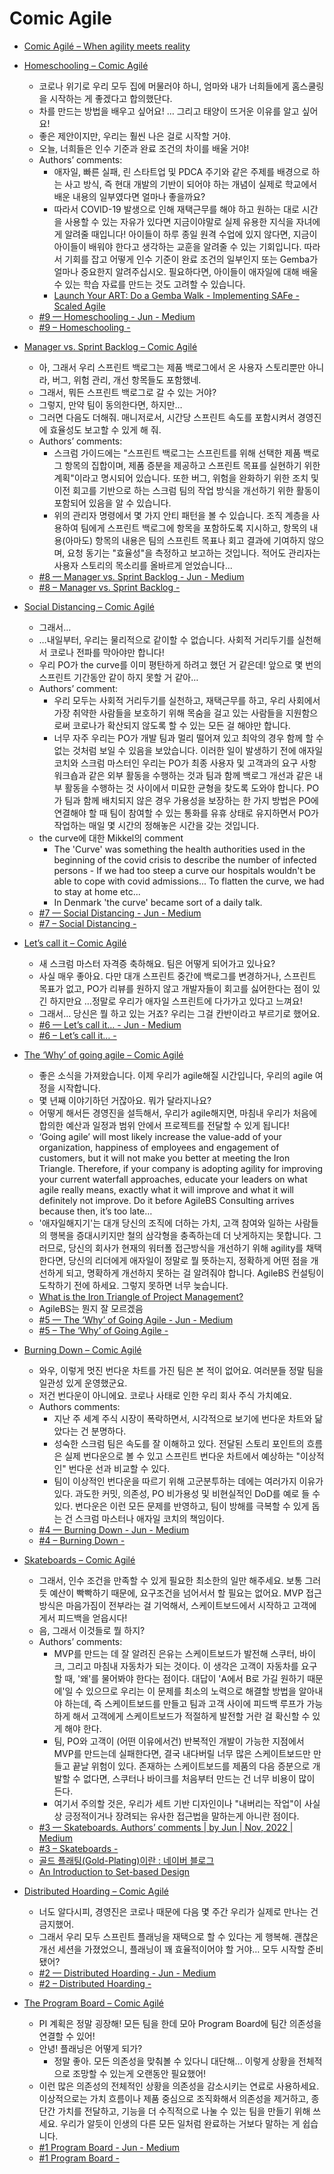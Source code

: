 Comic Agile
===========
* [Comic Agilé – When agility meets reality](https://www.comicagile.net/)

* [Homeschooling – Comic Agilé](https://www.comicagile.net/comic/homeschooling/)
  * 코로나 위기로 우리 모두 집에 머물러야 하니, 엄마와 내가 너희들에게 홈스쿨링을 시작하는 게 좋겠다고 합의했단다.
  * 차를 만드는 방법을 배우고 싶어요! … 그리고 태양이 뜨거운 이유를 알고 싶어요!
  * 좋은 제안이지만, 우리는 훨씬 나은 걸로 시작할 거야.
  * 오늘, 너희들은 인수 기준과 완료 조건의 차이를 배울 거야!
  * Authors’ comments:
    * 애자일, 빠른 실패, 린 스타트업 및 PDCA 주기와 같은 주제를 배경으로 하는 사고 방식, 즉 현대 개발의 기반이 되어야 하는 개념이 실제로 학교에서 배운 내용의 일부였다면 얼마나 좋을까요?
    * 따라서 COVID-19 발생으로 인해 재택근무를 해야 하고 원하는 대로 시간을 사용할 수 있는 자유가 있다면 지금이야말로 실제 유용한 지식을 자녀에게 알려줄 때입니다! 아이들이 하루 종일 원격 수업에 있지 않다면, 지금이 아이들이 배워야 한다고 생각하는 교훈을 알려줄 수 있는 기회입니다. 따라서 기회를 잡고 어떻게 인수 기준이 완료 조건의 일부인지 또는 Gemba가 얼마나 중요한지 알려주십시오. 필요하다면, 아이들이 애자일에 대해 배울 수 있는 학습 자료를 만드는 것도 고려할 수 있습니다.
    * [Launch Your ART: Do a Gemba Walk - Implementing SAFe - Scaled Agile](https://scaledagile.com/blog/launching-an-art-do-a-gemba-walk/)
  * [#9 — Homeschooling - Jun - Medium](https://nymets.medium.com/9-homeschooling-362841e08838)
  * [#9 – Homeschooling -](https://jh4hj.tistory.com/entry/9-%E2%80%93-Homeschooling)
* [Manager vs. Sprint Backlog – Comic Agilé](https://www.comicagile.net/comic/the-sprint-backlog/)
  * 아, 그래서 우리 스프린트 백로그는 제품 백로그에서 온 사용자 스토리뿐만 아니라, 버그, 위험 관리, 개선 항목들도 포함했네.
  * 그래서, 뭐든 스프린트 백로그로 갈 수 있는 거야?
  * 그렇지, 만약 팀이 동의한다면, 하지만…
  * 그러면 다음도 더해줘. 매니저로서, 시간당 스프린트 속도를 포함시켜서 경영진에 효율성도 보고할 수 있게 해 줘.
  * Authors’ comments:
    * 스크럼 가이드에는 "스프린트 백로그는 스프린트를 위해 선택한 제품 백로그 항목의 집합이며, 제품 증분을 제공하고 스프린트 목표를 실현하기 위한 계획"이라고 명시되어 있습니다. 또한 버그, 위험을 완화하기 위한 조치 및 이전 회고를 기반으로 하는 스크럼 팀의 작업 방식을 개선하기 위한 활동이 포함되어 있음을 알 수 있습니다.
    * 위의 관리자 명령에서 몇 가지 안티 패턴을 볼 수 있습니다. 조직 계층을 사용하여 팀에게 스프린트 백로그에 항목을 포함하도록 지시하고, 항목의 내용(아마도) 항목의 내용은 팀의 스프린트 목표나 회고 결과에 기여하지 않으며, 요청 동기는 "효율성"을 측정하고 보고하는 것입니다. 적어도 관리자는 사용자 스토리의 목소리를 올바르게 얻었습니다...
  * [#8 — Manager vs. Sprint Backlog - Jun - Medium](https://nymets.medium.com/8-manager-vs-sprint-backlog-9cdaeed73adf)
  * [#8 – Manager vs. Sprint Backlog -](https://jh4hj.tistory.com/entry/8-%E2%80%93-Manager-vs-Sprint-Backlog)
* [Social Distancing – Comic Agilé](https://www.comicagile.net/comic/social-distancing/)
  * 그래서…
  * …내일부터, 우리는 물리적으로 같이할 수 없습니다. 사회적 거리두기를 실천해서 코로나 전파를 막아야만 합니다!
  * 우리 PO가 the curve를 이미 평탄하게 하려고 했던 거 같은데! 앞으로 몇 번의 스프린트 기간동안 같이 하지 못할 거 같아…
  * Authors’ comment:
    * 우리 모두는 사회적 거리두기를 실천하고, 재택근무를 하고, 우리 사회에서 가장 취약한 사람들을 보호하기 위해 목숨을 걸고 있는 사람들을 지원함으로써 코로나가 확산되지 않도록 할 수 있는 모든 걸 해야만 합니다.
    * 너무 자주 우리는 PO가 개발 팀과 멀리 떨어져 있고 최악의 경우 함께 할 수 없는 것처럼 보일 수 있음을 보았습니다. 이러한 일이 발생하기 전에 애자일 코치와 스크럼 마스터인 우리는 PO가 최종 사용자 및 고객과의 요구 사항 워크숍과 같은 외부 활동을 수행하는 것과 팀과 함께 백로그 개선과 같은 내부 활동을 수행하는 것 사이에서 미묘한 균형을 찾도록 도와야 합니다. PO가 팀과 함께 배치되지 않은 경우 가용성을 보장하는 한 가지 방법은 PO에 연결해야 할 때 팀이 참여할 수 있는 통화를 유휴 상태로 유지하면서 PO가 작업하는 매일 몇 시간의 정해놓은 시간을 갖는 것입니다.
  * the curve에 대한 Mikkel의 comment
    * The 'Curve' was something the health authorities used in the beginning of the covid crisis to describe the number of infected persons - If we had too steep a curve our hospitals wouldn't be able to cope with covid admissions... To flatten the curve, we had to stay at home etc...
    * In Denmark 'the curve' became sort of a daily talk.
  * [#7 — Social Distancing - Jun - Medium](https://nymets.medium.com/7-social-distancing-98931ba62a2f)
  * [#7 – Social Distancing -](https://jh4hj.tistory.com/entry/7-%E2%80%93-Social-Distancing)
* [Let’s call it – Comic Agilé](https://www.comicagile.net/comic/lets-call-it-kanban/)
  * 새 스크럼 마스터 자격증 축하해요. 팀은 어떻게 되어가고 있나요?
  * 사실 매우 좋아요. 다만 대개 스프린트 중간에 백로그를 변경하거나, 스프린트 목표가 없고, PO가 리뷰를 원하지 않고 개발자들이 회고를 싫어한다는 점이 있긴 하지만요
…정말로 우리가 애자일 스프린트에 다가가고 있다고 느껴요!
  * 그래서… 당신은 뭘 하고 있는 거죠? 우리는 그걸 칸반이라고 부르기로 했어요.
  * [#6 — Let’s call it… - Jun - Medium](https://nymets.medium.com/6-lets-call-it-c8b18b755049)
  * [#6 – Let’s call it… -](https://jh4hj.tistory.com/entry/6-%E2%80%93-Let%E2%80%99s-call-it%E2%80%A6)
* [The ‘Why’ of going agile – Comic Agilé](https://www.comicagile.net/comic/the-why-of-going-agile/)
  * 좋은 소식을 가져왔습니다. 이제 우리가 agile해질 시간입니다, 우리의 agile 여정을 시작합니다.
  * 몇 년째 이야기하던 거잖아요. 뭐가 달라지나요?
  * 어떻게 해서든 경영진을 설득해서, 우리가 agile해지면, 마침내 우리가 처음에 합의한 예산과 일정과 범위 안에서 프로젝트를 전달할 수 있게 됩니다!
  * ‘Going agile’ will most likely increase the value-add of your organization, happiness of employees and engagement of customers, but it will not make you better at meeting the Iron Triangle. Therefore, if your company is adopting agility for improving your current waterfall approaches, educate your leaders on what agile really means, exactly what it will improve and what it will definitely not improve. Do it before AgileBS Consulting arrives because then, it’s too late…
  * '애자일해지기'는 대개 당신의 조직에 더하는 가치, 고객 참여와 일하는 사람들의 행복을 증대시키지만 철의 삼각형을 충족하는데 더 낫게하지는 못합니다. 그러므로, 당신의 회사가 현재의 워터폴 접근방식을 개선하기 위해 agility를 채택한다면, 당신의 리더에게 애자일이 정말로 뭘 뜻하는지, 정확하게 어떤 점을 개선하게 되고, 명확하게 개선하지 못하는 걸 알려줘야 합니다. AgileBS 컨설팅이 도착하기 전에 하세요. 그렇지 못하면 너무 늦습니다.
  * [What is the Iron Triangle of Project Management?](https://www.villanovau.com/resources/project-management/iron-triangle-project-management/)
  * AgileBS는 뭔지 잘 모르겠음
  * [#5 — The ‘Why’ of Going Agile - Jun - Medium](https://nymets.medium.com/5-the-why-of-going-agile-8ba509011dd4)
  * [#5 – The ‘Why’ of Going Agile -](https://jh4hj.tistory.com/entry/5-%E2%80%93-The-%E2%80%98Why%E2%80%99-of-Going-Agile)
* [Burning Down – Comic Agilé](https://www.comicagile.net/comic/burned-down/)
  * 와우, 이렇게 멋진 번다운 차트를 가진 팀은 본 적이 없어요. 여러분들 정말 팀을 일관성 있게 운영했군요.
  * 저건 번다운이 아니에요. 코로나 사태로 인한 우리 회사 주식 가치예요.
  * Authors comments:
    * 지난 주 세계 주식 시장이 폭락하면서, 시각적으로 보기에 번다운 차트와 닮았다는 건 분명하다.
    * 성숙한 스크럼 팀은 속도를 잘 이해하고 있다. 전달된 스토리 포인트의 흐름은 실제 번다운으로 볼 수 있고 스프린트 번다운 차트에서 예상하는 "이상적인" 번다운 선과 비교할 수 있다.
    * 팀이 이상적인 번다운을 따르기 위해 고군분투하는 데에는 여러가지 이유가 있다. 과도한 커밋, 의존성, PO 비가용성 및 비현실적인 DoD를 예로 들 수 있다. 번다운은 이런 모든 문제를 반영하고, 팀이 방해를 극복할 수 있게 돕는 건 스크럼 마스터나 애자일 코치의 책임이다.
  * [#4 — Burning Down - Jun - Medium](https://nymets.medium.com/4-burning-down-adc4345429b1)
  * [#4 – Burning Down -](https://jh4hj.tistory.com/entry/4-%E2%80%93-Burning-Down)
* [Skateboards – Comic Agilé](https://www.comicagile.net/comic/skateboards/)
  * 그래서, 인수 조건을 만족할 수 있게 필요한 최소한의 일만 해주세요. 보통 그러듯 예산이 빡빡하기 때문에, 요구조건을 넘어서서 할 필요는 없어요. MVP 접근 방식은 마음가짐이 전부라는 걸 기억해서, 스케이트보드에서 시작하고 고객에게서 피드백을 얻읍시다!
  * 음, 그래서 이것들로 뭘 하지?
  * Authors’ comments:
    * MVP를 만드는 데 잘 알려진 은유는 스케이트보드가 발전해 스쿠터, 바이크, 그리고 마침내 자동차가 되는 것이다. 이 생각은 고객이 자동차를 요구할 때, '왜'를 물어봐야 한다는 점이다. 대답이 'A에서 B로 가길 원하기 때문에'일 수 있으므로 우리는 이 문제를 최소의 노력으로 해결할 방법을 알아내야 하는데, 즉 스케이트보드를 만들고 팀과 고객 사이에 피드백 루프가 가능하게 해서 고객에게 스케이트보드가 적절하게 발전할 거란 걸 확신할 수 있게 해야 한다.
    * 팀, PO와 고객이 (어떤 이유에서건) 반복적인 개발이 가능한 지점에서 MVP를 만드는데 실패한다면, 결국 내다버릴 너무 많은 스케이트보드만 만들고 끝날 위험이 있다. 존재하는 스케이트보드를 제품의 다음 증분으로 개발할 수 없다면, 스쿠터나 바이크를 처음부터 만드는 건 너무 비용이 많이 든다.
    * 여기서 주의할 것은, 우리가 세트 기반 디자인이나 "내버리는 작업"이 사실상 긍정적이거나 장려되는 유사한 접근법을 말하는게 아니란 점이다.
  * [#3 — Skateboards. Authors’ comments | by Jun | Nov, 2022 | Medium](https://nymets.medium.com/3-skateboards-4fdbcee83baa)
  * [#3 – Skateboards -](https://jh4hj.tistory.com/entry/3-%E2%80%93-Skateboards)
  * [골드 플래팅(Gold-Plating)이란 : 네이버 블로그](https://blog.naver.com/minuk302/130169750902)
  * [An Introduction to Set-based Design](https://leanconstructionblog.com/introduction-to-set-based-design.html)
* [Distributed Hoarding – Comic Agilé](https://www.comicagile.net/comic/distributed-hoarding/)
  * 너도 알다시피, 경영진은 코로나 때문에 다음 몇 주간 우리가 실제로 만나는 건 금지했어.
  * 그래서 우리 모두 스프린트 플래닝을 재택으로 할 수 있다는 게 행복해. 괜찮은 개선 세션을 가졌었으니, 플래닝이 꽤 효율적이어야 할 거야… 모두 시작할 준비됐어?
  * [#2 — Distributed Hoarding - Jun - Medium](https://nymets.medium.com/2-distributed-hoarding-1eba22f548fe)
  * [#2 – Distributed Hoarding -](https://jh4hj.tistory.com/entry/2-%E2%80%93-Distributed-Hoarding)
* [The Program Board – Comic Agilé](https://www.comicagile.net/comic/the-program-board/)
  * PI 계획은 정말 굉장해! 모든 팀을 한데 모아 Program Board에 팀간 의존성을 연결할 수 있어!
  * 안녕! 플래닝은 어떻게 되가?
    * 정말 좋아. 모든 의존성을 맞춰볼 수 있다니 대단해... 이렇게 상황을 전체적으로 조망할 수 있는게 오랜동안 필요했어!
  * 이런 많은 의존성의 전체적인 상황을 의존성을 감소시키는 연료로 사용하세요. 이상적으로는 가치 흐름이나 제품 중심으로 조직화해서 의존성을 제거하고, 종단간 가치를 전달하고, 기능을 더 수직적으로 나눌 수 있는 팀을 만들기 위해 쓰세요. 우리가 알듯이 인생의 다른 모든 일처럼 완료하는 거보다 말하는 게 쉽습니다.
  * [#1 Program Board - Jun - Medium](https://nymets.medium.com/1-program-board-7fb1ce3397f1)
  * [#1 Program Board -](https://jh4hj.tistory.com/entry/1-Program-Board)
